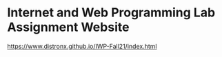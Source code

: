 # Internet and Web Programming Lab Assignment Website

https://www.distronx.github.io/IWP-Fall21/index.html
